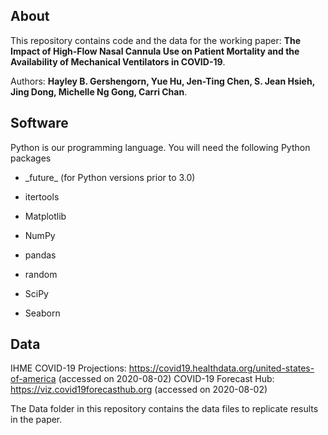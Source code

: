 ## About
This repository contains code and the data for the working paper: **The Impact of High-Flow Nasal Cannula Use on Patient Mortality and the Availability of Mechanical Ventilators in COVID-19**. 

Authors: **Hayley B. Gershengorn, Yue Hu, Jen-Ting Chen, S. Jean Hsieh, Jing Dong, Michelle Ng Gong, Carri Chan**. 

## Software
Python is our programming language. You will need the following Python packages

- \_future\_ (for Python versions prior to 3.0)

- itertools

- Matplotlib

- NumPy

- pandas

- random

- SciPy

- Seaborn

## Data
IHME COVID-19 Projections: https://covid19.healthdata.org/united-states-of-america (accessed on 2020-08-02)
COVID-19 Forecast Hub: https://viz.covid19forecasthub.org (accessed on 2020-08-02)

The Data folder in this repository contains the data files to replicate results in the paper. 
